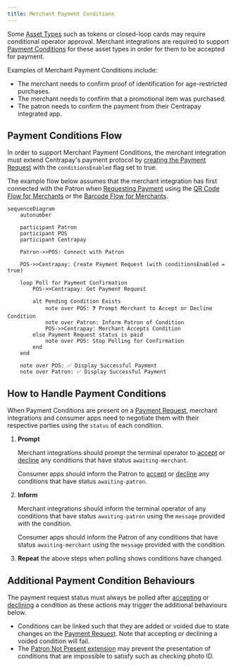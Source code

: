 ```yaml
---
title: Merchant Payment Conditions
---
```


Some [Asset Types](https://docs.centrapay.com/api/asset-types) such as tokens or closed-loop cards may require conditional operator approval. Merchant integrations are required to support [Payment Conditions](https://docs.centrapay.com/api/payment-requests#payment-condition) for these asset types in order for them to be accepted for payment.

Examples of Merchant Payment Conditions include:

- The merchant needs to confirm proof of identification for age-restricted purchases.
- The merchant needs to confirm that a promotional item was purchased.
- The patron needs to confirm the payment from their Centrapay integrated app.

## Payment Conditions Flow

In order to support Merchant Payment Conditions, the merchant integration must extend Centrapay's payment protocol by [creating the Payment Request](https://docs.centrapay.com/api/payment-requests#create-a-payment-request) with the `conditionsEnabled` flag set to true.

The example flow below assumes that the merchant integration has first connected with the Patron when [Requesting Payment](https://www.notion.so/Requesting-Payment-ad4c917a690a4bc3a4de5fc04a7396c2) using the [QR Code Flow for Merchants](https://www.notion.so/QR-Code-Flow-for-Merchants-a445069e6d9041b48f03bbc22bd5258a) or the [Barcode Flow for Merchants](https://www.notion.so/Barcode-Flow-for-Merchants-482ac4e5879642378297f3ad17a68b54).

```mermaid
sequenceDiagram
	autonumber

	participant Patron
	participant POS
	participant Centrapay

	Patron->>POS: Connect with Patron

	POS->>Centrapay: Create Payment Request (with conditionsEnabled = true)

	loop Poll for Payment Confirmation
		POS->>Centrapay: Get Payment Request

		alt Pending Condition Exists
			note over POS: ❓ Prompt Merchant to Accept or Decline Condition
			note over Patron: Inform Patron of Condition
			POS->>Centrapay: Merchant Accepts Condition
		else Payment Request status is paid
			note over POS: Stop Polling for Confirmation
		end
	end

	note over POS: ✅ Display Successful Payment
	note over Patron: ✅ Display Successful Payment
```

## How to Handle Payment Conditions

When Payment Conditions are present on a [Payment Request](https://docs.centrapay.com/api/payment-requests#payment-request), merchant integrations and consumer apps need to negotiate them with their respective parties using the `status` of each condition.

1. **Prompt**

    Merchant integrations should prompt the terminal operator to [accept](https://docs.centrapay.com/api/payment-requests#accept-payment-condition-for-a-payment-request-experimental) or [decline](https://docs.centrapay.com/api/payment-requests#decline-payment-condition-for-a-payment-request-experimental) any conditions that have status `awaiting-merchant`.

    Consumer apps should inform the Patron to [accept](https://docs.centrapay.com/api/payment-requests#accept-payment-condition-for-a-payment-request-experimental) or [decline](https://docs.centrapay.com/api/payment-requests#decline-payment-condition-for-a-payment-request-experimental) any conditions that have status `awaiting-patron`.

2. **Inform**

    Merchant integrations should inform the terminal operator of any conditions that have status `awaiting-patron` using the `message` provided with the condition.

    Consumer apps should inform the Patron of any conditions that have status `awaiting-merchant` using the `message` provided with the condition.

3. **Repeat** the above steps when polling shows conditions have changed.

## Additional Payment Condition Behaviours

The payment request status must always be polled after [accepting](https://docs.centrapay.com/api/payment-requests#accept-payment-condition-for-a-payment-request-experimental) or [declining](https://docs.centrapay.com/api/payment-requests#decline-payment-condition-for-a-payment-request-experimental) a condition as these actions may trigger the additional behaviours below.

- Conditions can be linked such that they are added or voided due to state changes on the [Payment Request](https://docs.centrapay.com/api/payment-requests#payment-request). Note that accepting or declining a voided condition will fail.
- The [Patron Not Present extension](https://www.notion.so/Patron-Not-Present-7da502cf99de4bd1af82a3bf8ed05e90) may prevent the presentation of conditions that are impossible to satisfy such as checking photo ID.
